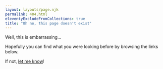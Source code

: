```yaml
---
layout: layouts/page.njk
permalink: 404.html
eleventyExcludeFromCollections: true
title: "Oh no, this page doesn't exist"
---
```


Well, this is embarrassing...

Hopefully you can find what you were looking before by browsing the links below.

If not, <a href="mailto:{{ metadata.author.email }}">let me know</a>!
